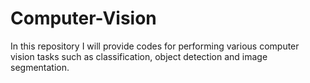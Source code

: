 # Computer-Vision
In this repository I will provide codes for performing various computer vision tasks such as classification, object detection and image segmentation.
